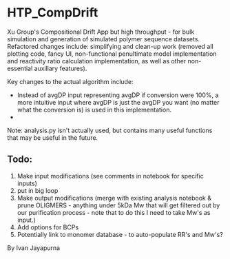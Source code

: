 # HTP_CompDrift
Xu Group's Compositional Drift App but high throughput - for bulk simulation and generation of simulated polymer sequence datasets. Refactored changes include: simplifying and clean-up work (removed all plotting code, fancy UI, non-functional penultimate model implementation and reactivity ratio calculation implementation, as well as other non-essential auxillary features).

Key changes to the actual algorithm include:
- Instead of avgDP input representing avgDP if conversion were 100%, a more intuitive input where avgDP is just the avgDP you want (no matter what the conversion is) is used in this implementation.
- 

Note: analysis.py isn't actually used, but contains many useful functions that may be useful in the future.

## Todo:
1. Make input modifications (see comments in notebook for specific inputs)
2. put in big loop
3. Make output modifications (merge with existing analysis notebook & prune OLIGMERS - anything under 5kDa Mw that will get filtered out by our purification process - note that to do this I need to take Mw's as input.)
4. Add options for BCPs
5. Potentially link to monomer database - to auto-populate RR's and Mw's?

By Ivan Jayapurna